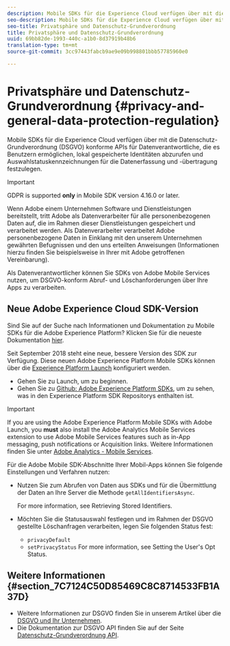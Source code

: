 ```yaml
---
description: Mobile SDKs für die Experience Cloud verfügen über mit die Datenschutz-Grundverordnung (DSGVO) konforme APIs für Datenverantwortliche, die es Benutzern ermöglichen, lokal gespeicherte Identitäten abzurufen und Auswahlstatuskennzeichnungen für die Datenerfassung und -übertragung festzulegen.
seo-description: Mobile SDKs für die Experience Cloud verfügen über mit die Datenschutz-Grundverordnung (DSGVO) konforme APIs für Datenverantwortliche, die es Benutzern ermöglichen, lokal gespeicherte Identitäten abzurufen und Auswahlstatuskennzeichnungen für die Datenerfassung und -übertragung festzulegen.
seo-title: Privatsphäre und Datenschutz-Grundverordnung
title: Privatsphäre und Datenschutz-Grundverordnung
uuid: 69bb82de-1993-440c-a1b0-8d37919b48b6
translation-type: tm+mt
source-git-commit: 3cc97443fabcb9ae9e09b998801bbb57785960e0

---
```



# Privatsphäre und Datenschutz-Grundverordnung {#privacy-and-general-data-protection-regulation}

Mobile SDKs für die Experience Cloud verfügen über mit die Datenschutz-Grundverordnung (DSGVO) konforme APIs für Datenverantwortliche, die es Benutzern ermöglichen, lokal gespeicherte Identitäten abzurufen und Auswahlstatuskennzeichnungen für die Datenerfassung und -übertragung festzulegen.

>[!IMPORTANT]
>
>GDPR is supported **only** in Mobile SDK version 4.16.0 or later.

Wenn Adobe einem Unternehmen Software und Dienstleistungen bereitstellt, tritt Adobe als Datenverarbeiter für alle personenbezogenen Daten auf, die im Rahmen dieser Dienstleistungen gespeichert und verarbeitet werden. Als Datenverarbeiter verarbeitet Adobe personenbezogene Daten in Einklang mit den unserem Unternehmen gewährten Befugnissen und den uns erteilten Anweisungen (Informationen hierzu finden Sie beispielsweise in Ihrer mit Adobe getroffenen Vereinbarung).

Als Datenverantwortlicher können Sie SDKs von Adobe Mobile Services nutzen, um DSGVO-konform Abruf- und Löschanforderungen über Ihre Apps zu verarbeiten.

## Neue Adobe Experience Cloud SDK-Version

Sind Sie auf der Suche nach Informationen und Dokumentation zu Mobile SDKs für die Adobe Experience Platform? Klicken Sie für die neueste Dokumentation [hier](https://aep-sdks.gitbook.io/docs/).

Seit September 2018 steht eine neue, bessere Version des SDK zur Verfügung. Diese neuen Adobe Experience Platform Mobile SDKs können über die [Experience Platform Launch](https://www.adobe.com/experience-platform/launch.html) konfiguriert werden.

* Gehen Sie zu Launch, um zu beginnen.
* Gehen Sie zu [Github: Adobe Experience Platform SDKs](https://github.com/Adobe-Marketing-Cloud/acp-sdks), um zu sehen, was in den Experience Platform SDK Repositorys enthalten ist.

>[!IMPORTANT]
>
> If you are using the Adobe Experience Platform Mobile SDKs with Adobe Launch, you **must** also install the Adobe Analytics Mobile Services extension to use Adobe Mobile Services features such as in-App messaging, push notifications or Acquisition links. Weitere Informationen finden Sie unter [Adobe Analytics - Mobile Services](https://aep-sdks.gitbook.io/docs/using-mobile-extensions/adobe-analytics-mobile-services).


Für die Adobe Mobile SDK-Abschnitte Ihrer Mobil-Apps können Sie folgende Einstellungen und Verfahren nutzen:

* Nutzen Sie zum Abrufen von Daten aus SDKs und für die Übermittlung der Daten an Ihre Server die Methode `getAllIdentifiersAsync`.

   For more information, see Retrieving Stored Identifiers.[](/help/ios/c-mob-privacy-gdpr-ios/c-mob-gdpr-ret-stored-ids-ios.md)

* Möchten Sie die Statusauswahl festlegen und im Rahmen der DSGVO gestellte Löschanfragen verarbeiten, legen Sie folgenden Status fest:

   * `privacyDefault`
   * `setPrivacyStatus`
   For more information, see Setting the User's Opt Status.[](/help/ios/c-mob-privacy-gdpr-ios/privacy.md)

## Weitere Informationen {#section_7C7124C50D85469C8C8714533FB1A37D}

* Weitere Informationen zur DSGVO finden Sie in unserem Artikel über die [DSGVO und Ihr Unternehmen](https://www.adobe.com/privacy/general-data-protection-regulation.html).
* Die Dokumentation zur DSGVO API finden Sie auf der Seite [Datenschutz-Grundverordnung API](https://adobe.io/apis/cloudplatform/gdpr.html).

